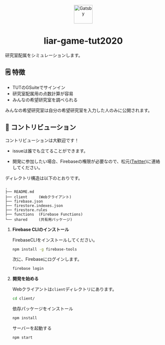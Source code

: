 <p align="center">
  <a href="https://www.gatsbyjs.org">
    <img alt="Gatsby" src="https://www.gatsbyjs.org/monogram.svg" width="60" />
  </a>
</p>
<h1 align="center">
  liar-game-tut2020
</h1>

研究室配属をシミュレーションします。

## 🗒️ 特徴

- TUTのGSuiteでサインイン
- 研究室配属用の点数計算が容易
- みんなの希望研究室を調べられる

みんなの希望研究室は自分の希望研究室を入力した人のみに公開されます。


## 🚀 コントリビューション

コントリビューションは大歓迎です！

* issueは誰でも立てることができます。

* 開発に参加したい場合、Firebaseの権限が必要なので、松元([Twitter](https://twitter.com/m47ch4n))に連絡してください。

ディレクトリ構造は以下のとおりです。

```
.
├── README.md
├── client     (Webクライアント)
├── firebase.json
├── firestore.indexes.json
├── firestore.rules
├── functions  (Firebase Functions)
└── shared     (共有用パッケージ)
```

1.  **Firebase CLIのインストール**

    FirebaseCLIをインストールしてください。

    ```bash
    npm install -g firebase-tools
    ```

    次に、Firebaseにログインします。

    ```bash
    firebase login
    ```

2.  **開発を始める**

    Webクライアントは`client`ディレクトリにあります。

    ```bash
    cd client/
    ```

    依存パッケージをインストール

    ```bash
    npm install
    ```

    サーバーを起動する
    ```bash
    npm start
    ```